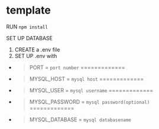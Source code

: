 # template

RUN `npm install`

SET UP DATABASE
1. CREATE a .env file
2. SET UP .env with
  * > PORT = `port number`
  =============
  * > MYSQL_HOST = `mysql host`
  =============
  * > MYSQL_USER = `mysql username`
  =============
  * > MYSQL_PASSWORD = `mysql password(optional)`  
  =============
  * > MYSQL_DATABASE = `mysql databasename`
